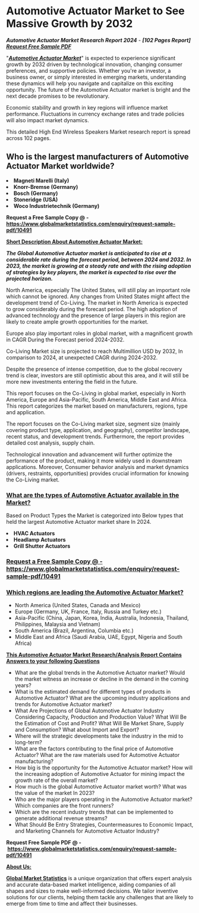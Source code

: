 <h1>Automotive Actuator Market to See Massive Growth by 2032</h1><p><em><strong>Automotive Actuator Market Research Report 2024</strong></em>&nbsp;-&nbsp;<em><strong>[102 Pages Report] </strong></em><em><strong><a href="https://www.globalmarketstatistics.com/enquiry/request-sample-pdf/10491">Request Free Sample PDF</a></strong></em></p><p>"<a style="font-style: italic; font-weight: bold;" href="https://www.globalmarketstatistics.com/market-reports/automotive-actuator-market-10491">Automotive Actuator Market</a>" is expected to experience significant growth by 2032 driven by technological innovation, changing consumer preferences, and supportive policies. Whether you're an investor, a business owner, or simply interested in emerging markets, understanding these dynamics will help you navigate and capitalize on this exciting opportunity. The future of the&nbsp;Automotive Actuator market is bright and the next decade promises to be revolutionary.</p><p>Economic stability and growth in key regions will influence market performance. Fluctuations in currency exchange rates and trade policies will also impact market dynamics.</p><p>This detailed&nbsp;High End Wireless Speakers Market research report is spread across 102 pages.</p><h2><strong>Who is the largest manufacturers of Automotive Actuator Market worldwide?</strong></h2><p><strong><li>Magneti Marelli (Italy)<li>Knorr-Bremse (Germany)<li>Bosch (Germany)<li>Stoneridge (USA)<li>Woco Industrietechnik (Germany)</strong></p><p><strong>Request a Free Sample Copy @ - <a href="https://www.globalmarketstatistics.com/enquiry/request-sample-pdf/10491">https://www.globalmarketstatistics.com/enquiry/request-sample-pdf/10491</a></strong></p><p><strong><u>Short Description About Automotive Actuator Market:</u></strong></p><p><strong><em>The Global Automotive Actuator market is anticipated to rise at a considerable rate during the forecast period, between 2024 and 2032. In 2023, the market is growing at a steady rate and with the rising adoption of strategies by key players, the market is expected to rise over the projected horizon.</em></strong></p><p>North America, especially The United States, will still play an important role which cannot be ignored. Any changes from United States might affect the development trend of Co-Living. The market in North America is expected to grow considerably during the forecast period. The high adoption of advanced technology and the presence of large players in this region are likely to create ample growth opportunities for the market.</p><p>Europe also play important roles in global market, with a magnificent growth in CAGR During the Forecast period 2024-2032.</p><p>Co-Living Market size is projected to reach Multimillion USD by 2032, In comparison to 2024, at unexpected CAGR during 2024-2032.</p><p>Despite the presence of intense competition, due to the global recovery trend is clear, investors are still optimistic about this area, and it will still be more new investments entering the field in the future.</p><p>This report focuses on the Co-Living in global market, especially in North America, Europe and Asia-Pacific, South America, Middle East and Africa. This report categorizes the market based on manufacturers, regions, type and application.</p><p>The report focuses on the Co-Living market size, segment size (mainly covering product type, application, and geography), competitor landscape, recent status, and development trends. Furthermore, the report provides detailed cost analysis, supply chain.</p><p>Technological innovation and advancement will further optimize the performance of the product, making it more widely used in downstream applications. Moreover, Consumer behavior analysis and market dynamics (drivers, restraints, opportunities) provides crucial information for knowing the Co-Living market.</p><h3 class="rank-math-question "><span style="text-decoration: underline;">What are the types of Automotive Actuator available in the Market?</span></h3><p>Based on Product Types the Market is categorized into Below types that held the largest Automotive Actuator market share In 2024.</p><p><strong><li>HVAC Actuators<li>Headlamp Actuators<li>Grill Shutter Actuators</strong></p><h3 class="rank-math-question "><span style="text-decoration: underline;">Request a Free Sample Copy @ - <a href="https://www.globalmarketstatistics.com/enquiry/request-sample-pdf/10491">https://www.globalmarketstatistics.com/enquiry/request-sample-pdf/10491</a></span></h3><h3 class="rank-math-question "><span style="text-decoration: underline;">Which regions are leading the Automotive Actuator Market?</span></h3><ul><li>North America (United States, Canada and Mexico)</li><li>Europe (Germany, UK, France, Italy, Russia and Turkey etc.)</li><li>Asia-Pacific (China, Japan, Korea, India, Australia, Indonesia, Thailand, Philippines, Malaysia and Vietnam)</li><li>South America (Brazil, Argentina, Columbia etc.)</li><li>Middle East and Africa (Saudi Arabia, UAE, Egypt, Nigeria and South Africa)</li></ul><p><strong><u>This Automotive Actuator Market Research/Analysis Report Contains Answers to your following Questions</u></strong></p><ul><li>What are the global trends in the Automotive Actuator market? Would the market witness an increase or decline in the demand in the coming years?</li><li>What is the estimated demand for different types of products in Automotive Actuator? What are the upcoming industry applications and trends for Automotive Actuator market?</li><li>What Are Projections of Global Automotive Actuator Industry Considering Capacity, Production and Production Value? What Will Be the Estimation of Cost and Profit? What Will Be Market Share, Supply and Consumption? What about Import and Export?</li><li>Where will the strategic developments take the industry in the mid to long-term?</li><li>What are the factors contributing to the final price of Automotive Actuator? What are the raw materials used for Automotive Actuator manufacturing?</li><li>How big is the opportunity for the Automotive Actuator market? How will the increasing adoption of Automotive Actuator for mining impact the growth rate of the overall market?</li><li>How much is the global Automotive Actuator market worth? What was the value of the market In 2023?</li><li>Who are the major players operating in the Automotive Actuator market? Which companies are the front runners?</li><li>Which are the recent industry trends that can be implemented to generate additional revenue streams?</li><li>What Should Be Entry Strategies, Countermeasures to Economic Impact, and Marketing Channels for Automotive Actuator Industry?</li></ul><p><strong>Request Free Sample PDF @ -&nbsp;<a href="https://www.globalmarketstatistics.com/enquiry/request-sample-pdf/10491">https://www.globalmarketstatistics.com/enquiry/request-sample-pdf/10491</a></strong></p><p><strong><u>About Us:</u></strong></p><p><strong><a href="https://www.globalmarketstatistics.com/">Global Market Statistics</a></strong> is a unique organization that offers expert analysis and accurate data-based market intelligence, aiding companies of all shapes and sizes to make well-informed decisions. We tailor inventive solutions for our clients, helping them tackle any challenges that are likely to emerge from time to time and affect their businesses.</p>
